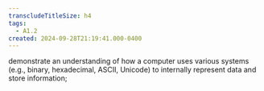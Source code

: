 ```yaml
---
transcludeTitleSize: h4
tags:
  - A1.2
created: 2024-09-28T21:19:41.000-0400
---
```

demonstrate an understanding of how a computer uses various systems (e.g., binary, hexadecimal, ASCII, Unicode) to internally represent data and store information;